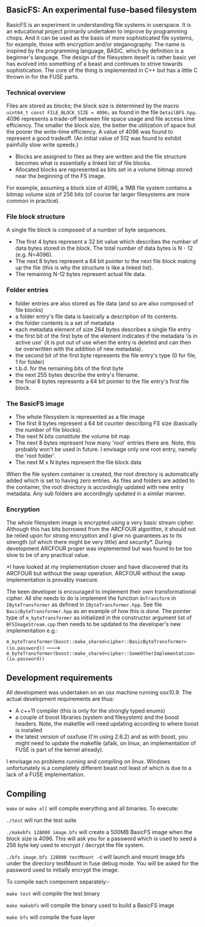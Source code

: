 BasicFS: An experimental fuse-based filesystem
----------------------------------------------

BasicFS is an experiment in understanding file systems in userspace. 
It is an educational project primarily undertaken to improve by programming chops. 
And it can be used as the basis of more sophisticated file systems, for example, 
those with encryption and/or steganography. The name is inspired by the 
programming language, BASIC, which by definition is a beginner's language. 
The design of the filesystem iteself is rather basic yet has 
evolved into something of a beast and continues to strive towards sophistication. 
The core of the thing is implemented in C++ but has a little C thrown in for the FUSE parts.

### Technical overview

Files are stored as blocks; the block size is determined by the macro
`uint64_t const FILE_BLOCK_SIZE = 4096;` as found in the file `DetailBFS.hpp`. 4096 represents 
a trade-off between file space usage and file access time efficiency. The smaller
the block size, the better the utilization of space but the poorer 
the write-time efficiency. A value of 4096 was found to represent a good tradeoff. (An
initial value of 512 was found to exhibit painfully slow write speeds.)

- Blocks are assigned to files as they are written and the file structure becomes 
what is essentially a linked list of file blocks. 
- Allocated blocks are represented as bits set in a volume bitmap stored near the beginning of the FS image.

For example, assuming a block size of 4096, a 1MB file system contains a bitmap volume size
of 256 bits (of course far larger filesystems are more common in practice).

### File block structure

A single file block is composed of a number of byte sequences.

- The first 4 bytes represent a 32 bit value which describes the number of data bytes stored
in the block. The total number of data bytes is N - 12 (e.g. N=4096).
- The next 8 bytes represent a 64 bit pointer to the next file block making up the file 
(this is why the structure is like a linked list).
- The remaining N-12 bytes represent actual file data.

### Folder entries

- folder entries are also stored as file data (and so are also composed of file blocks)
- a folder entry's file data is basically a description of its contents. 
- the folder contents is a set of metadata
- each metadata element of size 264 bytes describes a single file entry
- the first bit of the first byte of the element indicates if the metadata 'is in active use' (it is put out of use 
when the entry is deleted and can then be overwritten with the addition of new metadata).
- the second bit of the first byte represents the file entry's type (0 for file, 1 for folder) 
- t.b.d. for the remaining bits of the first byte 
- the next 255 bytes describe the entry's filename. 
- the final 8 bytes represents a 64 bit pointer to the file entry's first file block.

### The BasicFS image

- The whole filesystem is represented as a file image
- The first 8 bytes represent a 64 bit counter describing FS size (basically the number of file blocks).
- The next N bits constitute the volume bit map
- The next 8 bytes represent how many 'root' entries there are. Note, this probably won't be used in future.
I envisage only one root entry, namely the 'root folder'.
- The next M x N bytes represent the file block data

When the file system container is created, the root directory is automatically
added which is set to having zero entries. As files and folders are added to
the container, the root directory is accordingly updated with new entry metadata. 
Any sub folders are accordingly updated in a similar manner.

### Encryption

The whole filesystem image is encrypted using a very basic stream cipher. Although this has 
bits borrowed from the ARCFOUR algorithm, it should not be relied upon for strong encryption 
and I give no guarantees as to its strength (of which there might be very little) and security*.
During development ARCFOUR proper was implemented but was found to be too slow to be of any practical value.

*I have looked at my implementation closer and have discovered that its ARCFOUR but without
the swap operation. ARCFOUR without the swap implementation is provably insecure.

The keen developer is encouraged to implement their own transformational cipher. All she 
needs to do is implement the function `doTransform` in `IByteTransformer` as defined in `IByteTransformer.hpp`.
See file `BasicByteTransformer.hpp` as an example of how this is done. The pointer type of `m_byteTransformer`
as initialized in the constructor argument list of `BFSImageStream.cpp` then needs to be updated to
the developer's new implementation e.g.:

`m_byteTransformer(boost::make_shared<cipher::BasicByteTransformer>(io.password))` --->
`m_byteTransformer(boost::make_shared<cipher::SomeOtherImplementation>(io.password))`

Development requirements
------------------------

All development was undertaken on an osx machine running osx10.9.
The actual development requirements are thus:

- A c++11 compiler (this is only for the strongly typed enums)
- a couple of boost libraries (system and filesystem) and the boost headers. Note, the makefile will need 
updating according to where boost is installed
- the latest version of osxfuse (I'm using 2.6.2) and as with boost, you might need to update the makefile
(afaik, on linux, an implementation of FUSE is part of the kernel already).

I envisage no problems running and compiling on linux. Windows unfortunately is a completely different beast
not least of which is due to a lack of a FUSE implementation.

Compiling
---------

`make` or `make all` will compile everything and all binaries. To execute:

`./test` will run the test suite

`./makebfs 128000 image.bfs` will create a 500MB BasicFS image when the block
size is 4096. This will ask you for a password which is
used to seed a 256 byte key used to encrypt / decrypt the file system.

`./bfs image.bfs 128000 testMount -d` will launch and mount image.bfs under 
the directory testMount in fuse debug mode. You will be asked for the password used to initially
encrypt the image.

To compile each component separately:-

`make test` will compile the test binary

`make makebfs` will compile the binary used to build a BasicFS image

`make bfs` will compile the fuse layer

